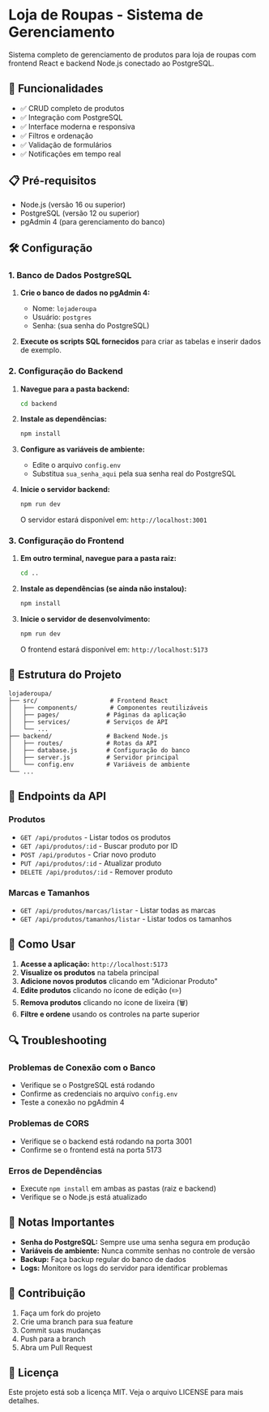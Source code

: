 # Loja de Roupas - Sistema de Gerenciamento

Sistema completo de gerenciamento de produtos para loja de roupas com frontend React e backend Node.js conectado ao PostgreSQL.

## 🚀 Funcionalidades

- ✅ CRUD completo de produtos
- ✅ Integração com PostgreSQL
- ✅ Interface moderna e responsiva
- ✅ Filtros e ordenação
- ✅ Validação de formulários
- ✅ Notificações em tempo real

## 📋 Pré-requisitos

- Node.js (versão 16 ou superior)
- PostgreSQL (versão 12 ou superior)
- pgAdmin 4 (para gerenciamento do banco)

## 🛠️ Configuração

### 1. Banco de Dados PostgreSQL

1. **Crie o banco de dados no pgAdmin 4:**
   - Nome: `lojaderoupa`
   - Usuário: `postgres`
   - Senha: (sua senha do PostgreSQL)

2. **Execute os scripts SQL fornecidos** para criar as tabelas e inserir dados de exemplo.

### 2. Configuração do Backend

1. **Navegue para a pasta backend:**
   ```bash
   cd backend
   ```

2. **Instale as dependências:**
   ```bash
   npm install
   ```

3. **Configure as variáveis de ambiente:**
   - Edite o arquivo `config.env`
   - Substitua `sua_senha_aqui` pela sua senha real do PostgreSQL

4. **Inicie o servidor backend:**
   ```bash
   npm run dev
   ```

   O servidor estará disponível em: `http://localhost:3001`

### 3. Configuração do Frontend

1. **Em outro terminal, navegue para a pasta raiz:**
   ```bash
   cd ..
   ```

2. **Instale as dependências (se ainda não instalou):**
   ```bash
   npm install
   ```

3. **Inicie o servidor de desenvolvimento:**
   ```bash
   npm run dev
   ```

   O frontend estará disponível em: `http://localhost:5173`

## 📁 Estrutura do Projeto

```
lojaderoupa/
├── src/                    # Frontend React
│   ├── components/         # Componentes reutilizáveis
│   ├── pages/             # Páginas da aplicação
│   ├── services/          # Serviços de API
│   └── ...
├── backend/               # Backend Node.js
│   ├── routes/            # Rotas da API
│   ├── database.js        # Configuração do banco
│   ├── server.js          # Servidor principal
│   └── config.env         # Variáveis de ambiente
└── ...
```

## 🔧 Endpoints da API

### Produtos
- `GET /api/produtos` - Listar todos os produtos
- `GET /api/produtos/:id` - Buscar produto por ID
- `POST /api/produtos` - Criar novo produto
- `PUT /api/produtos/:id` - Atualizar produto
- `DELETE /api/produtos/:id` - Remover produto

### Marcas e Tamanhos
- `GET /api/produtos/marcas/listar` - Listar todas as marcas
- `GET /api/produtos/tamanhos/listar` - Listar todos os tamanhos

## 🎯 Como Usar

1. **Acesse a aplicação:** `http://localhost:5173`
2. **Visualize os produtos** na tabela principal
3. **Adicione novos produtos** clicando em "Adicionar Produto"
4. **Edite produtos** clicando no ícone de edição (✏️)
5. **Remova produtos** clicando no ícone de lixeira (🗑️)
6. **Filtre e ordene** usando os controles na parte superior

## 🔍 Troubleshooting

### Problemas de Conexão com o Banco
- Verifique se o PostgreSQL está rodando
- Confirme as credenciais no arquivo `config.env`
- Teste a conexão no pgAdmin 4

### Problemas de CORS
- Verifique se o backend está rodando na porta 3001
- Confirme se o frontend está na porta 5173

### Erros de Dependências
- Execute `npm install` em ambas as pastas (raiz e backend)
- Verifique se o Node.js está atualizado

## 📝 Notas Importantes

- **Senha do PostgreSQL:** Sempre use uma senha segura em produção
- **Variáveis de ambiente:** Nunca commite senhas no controle de versão
- **Backup:** Faça backup regular do banco de dados
- **Logs:** Monitore os logs do servidor para identificar problemas

## 🤝 Contribuição

1. Faça um fork do projeto
2. Crie uma branch para sua feature
3. Commit suas mudanças
4. Push para a branch
5. Abra um Pull Request

## 📄 Licença

Este projeto está sob a licença MIT. Veja o arquivo LICENSE para mais detalhes.
